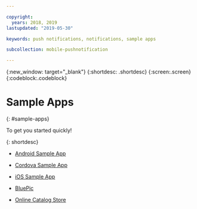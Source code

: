 ```yaml
---

copyright:
  years: 2018, 2019
lastupdated: "2019-05-30"

keywords: push notifications, notifications, sample apps

subcollection: mobile-pushnotification

---
```


{:new_window: target="_blank"}
{:shortdesc: .shortdesc}
{:screen:.screen}
{:codeblock:.codeblock}

# Sample Apps
{: #sample-apps}


To get you started quickly!

{: shortdesc}

 - [Android Sample App](https://github.com/ibm-bluemix-mobile-services/bms-samples-android-hellopush/)
 
 - [Cordova Sample App](https://github.com/ibm-bluemix-mobile-services/bms-samples-cordova-hellopush)
 
 - [iOS Sample App](https://github.com/ibm-bluemix-mobile-services/bms-samples-swift-hellopush)
 
 - [BluePic](https://github.com/IBM/BluePic)
 
 - [Online Catalog Store](https://github.com/ibm-bluemix-mobile-services/mobiledashboard-storecatalog-backend)
 


